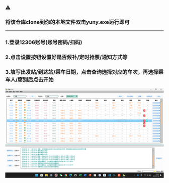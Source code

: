 ### ⚠️
### 将该仓库clone到你的本地文件双击yuny.exe运行即可
-----------------
### 1.登录12306账号(账号密码/扫码)
### 2.点击设置按钮设置好是否候补/定时抢票/通知方式等
### 3.填写出发站/到达站/乘车日期，点击查询选择对应的车次，再选择乘车人/席别后点击开始

![](example.png)
